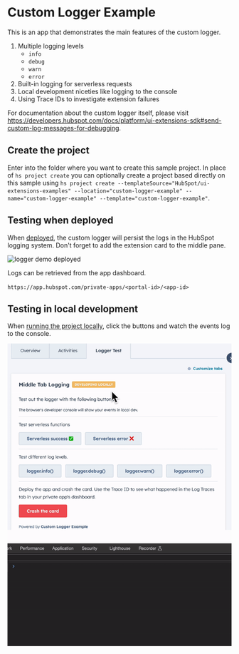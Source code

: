 # Custom Logger Example

This is an app that demonstrates the main features of the custom logger.

1. Multiple logging levels
    - `info`
    - `debug`
    - `warn`
    - `error`
1. Built-in logging for serverless requests
1. Local development niceties like logging to the console
1. Using Trace IDs to investigate extension failures

For documentation about the custom logger itself, please visit https://developers.hubspot.com/docs/platform/ui-extensions-sdk#send-custom-log-messages-for-debugging.

## Create the project

Enter into the folder where you want to create this sample project. In place of `hs project create` you can optionally create a project based directly on this sample using `hs project create --templateSource="HubSpot/ui-extensions-examples" --location="custom-logger-example" --name="custom-logger-example" --template="custom-logger-example"`.

## Testing when deployed

When [deployed](https://developers.hubspot.com/docs/platform/project-cli-commands#upload-to-hubspot), the custom logger will persist the logs in the HubSpot logging system. Don't forget to add the extension card to the middle pane.

![logger demo deployed](./images/logger-example-deployed.gif)

Logs can be retrieved from the app dashboard.

`https://app.hubspot.com/private-apps/<portal-id>/<app-id>`

## Testing in local development

When [running the project locally](https://developers.hubspot.com/docs/platform/create-private-apps-with-projects), click the buttons and watch the events log to the console.

![logger demo local dev](./images/logger-example-local.gif)
